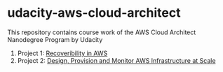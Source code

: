 # udacity-aws-cloud-architect
This repository contains course work of the AWS Cloud Architect Nanodegree Program by Udacity

1. Project 1: [Recoveribility in AWS](/P0)
2. Project 2: [Design, Provision and Monitor AWS Infrastructure at Scale](/P1)
